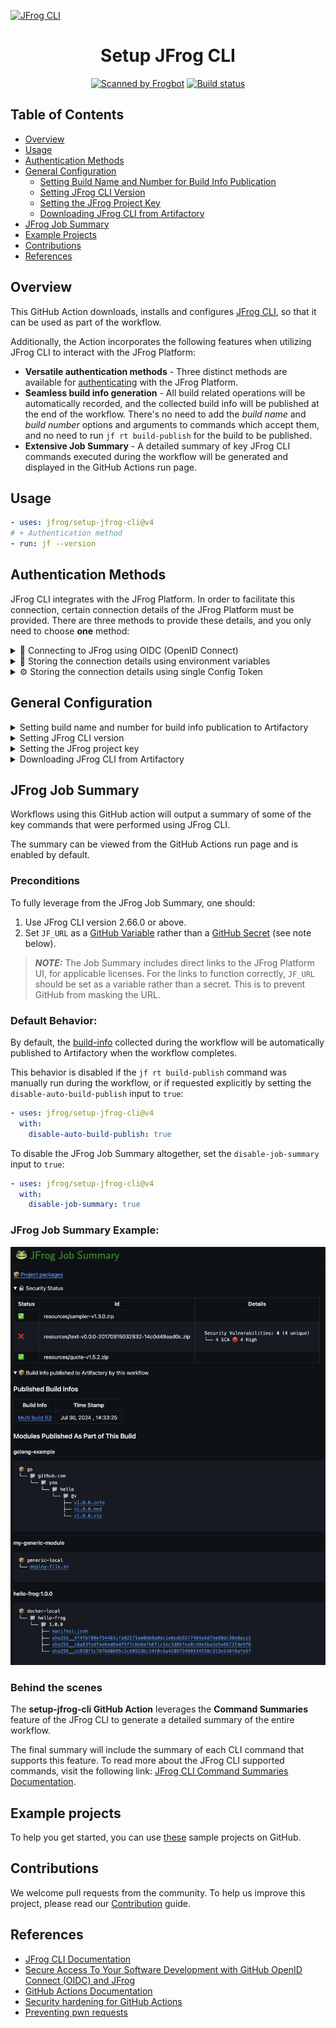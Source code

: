 [![JFrog CLI](images/readme_image.png)](#readme)

<div align="center">

# Setup JFrog CLI

[![Scanned by Frogbot](https://raw.github.com/jfrog/frogbot/master/images/frogbot-badge.svg)](https://github.com/jfrog/frogbot#readme)
[![Build status](https://github.com/jfrog/setup-jfrog-cli/workflows/Test/badge.svg)](https://github.com/jfrog/setup-jfrog-cli/actions)

</div>

## Table of Contents

-   [Overview](#overview)
-   [Usage](#usage)
-   [Authentication Methods](#Authentication-Methods)
-   [General Configuration](#general-configuration)
    -   [Setting Build Name and Number for Build Info Publication](#setting-build-name-and-number-for-build-info-publication)
    -   [Setting JFrog CLI Version](#setting-jfrog-cli-version)
    -   [Setting the JFrog Project Key](#setting-the-jfrog-project-key)
    -   [Downloading JFrog CLI from Artifactory](#downloading-jfrog-cli-from-artifactory)
-   [JFrog Job Summary](#jfrog-job-summary)
-   [Example Projects](#example-projects)
-   [Contributions](#contributions)
-   [References](#references)

## Overview

This GitHub Action downloads, installs and configures [JFrog CLI](https://docs.jfrog-applications.jfrog.io/jfrog-applications/jfrog-cli), so that it can be used as part of the workflow.

Additionally, the Action incorporates the following features when utilizing JFrog CLI to interact with the JFrog Platform:

-   **Versatile authentication methods** - Three distinct methods are available for [authenticating](#Authentication-Methods) with the JFrog Platform.
-   **Seamless build info generation** - All build related operations will be automatically recorded, and the collected build info will be published at the end of the workflow. There's no need to add the _build name_ and _build number_ options and arguments to commands which accept them, and no need to run `jf rt build-publish` for the build to be published.
-   **Extensive Job Summary** - A detailed summary of key JFrog CLI commands executed during the workflow will be generated and displayed in the GitHub Actions run page. 

## Usage

```yml
- uses: jfrog/setup-jfrog-cli@v4
# + Authentication method
- run: jf --version
```

## Authentication Methods

JFrog CLI integrates with the JFrog Platform. In order to facilitate this connection, certain connection details of the JFrog Platform must be provided.
There are three methods to provide these details, and you only need to choose **one** method:

<details>
    <summary>👤 Connecting to JFrog using OIDC (OpenID Connect)</summary>

### General

The sensitive connection details, such as the access token used by JFrog CLI on the JFrog platform, can be automatically generated by the action instead of storing it as a secret in GitHub.
This is made possible by leveraging the OpenID-Connect (OIDC) protocol.
This protocol can authenticate the workflow issuer and supply a valid access token, requiring only the JF_URL environment variable.
Learn more about this integration in [this](https://jfrog.com/blog/secure-access-development-jfrog-github-oidc) blog post.
To utilize the OIDC protocol, follow these steps:

### JFrog Platform configuration

1. **Configure an OIDC Integration**: This phase sets an integration between GitHub Actions to the JFrog platform.
    1. Navigate to the Administration tab In the JFrog Platform UI
    2. Click `General` | `Manage Integrations`
    3. Click `New Integration` | `OpenID Connect`:
       ![New Integration](images/new_oidc_integration.png)
    4. Configure the OIDC integration:
       ![Configure OIDC integration](images/configure_oidc_integration.png)

| NOTE:                                                                                                                                                                                                                                          |
|------------------------------------------------------------------------------------------------------------------------------------------------------------------------------------------------------------------------------------------------|
| The value specified as the 'Provider Name' should be used as the oidc-provider-name input in [Workflow configuration step 2](#workflowstep2) below.                                                                                            |
| The 'Audience' field does not represent the 'aud' claim for insertion into the identity-mapping in [Platform configuration step 2](#platformstep2) below. Only the claims included in the Claims Json created during step 2 will be validated. |

<div id="platformstep2"></div>

2.  **Configure an identity mapping**: This phase sets an integration between a particular GitHub repository to the JFrog platform.

    An identity mapping is a configuration object utilized by the JFrog Platform to associate incoming OIDC claims with particular selected fields. These fields might include `repository`, `actor`, `workflow`, and others.
    To configure the identity mapping, click on the identity mapping created in section 1 and then click on `Add Identity Mapping`. Fill in priority 1 and fill out all required fields:
    ![New OIDC Integration](images/identity_mapping.png)

    You have the flexibility to define any valid list of claims required for request authentication. You can check a list of the possible claims [here](https://docs.github.com/en/actions/deployment/security-hardening-your-deployments/about-security-hardening-with-openid-connect#understanding-the-oidc-token).
    Example Claims JSON:

    ```json
    {
        "repository": "repository-owner/repository-name"
    }
    ```



### Workflow configuration

1.  **Set required permissions**: In the course of the protocol's execution, it's imperative to acquire a JSON Web Token (JWT) from GitHub's OIDC provider. To request this token, it's essential to configure the specified permission in the workflow file:

    ```yml
    permissions:
        id-token: write
    ```

    <div id="workflowstep2"></div>

2.  **Pass the 'oidc-provider-name' input to the Action (Required)**: The 'oidc-provider-name' parameter designates the OIDC configuration whose one of its identity mapping should align with the generated JWT claims. This input needs to align with the 'Provider Name' value established within the OIDC configuration in the JFrog Platform.
3.  **Pass the 'oidc-audience' input to the Action (Optional)**: The 'oidc-audience' input defines the intended recipients of an ID token (JWT), ensuring access is restricted to authorized recipients for the JFrog Platform. By default, it contains the URL of the GitHub repository owner. It enforces a condition, allowing only workflows within the designated repository/organization to request an access token. Read more about it [here](https://docs.github.com/en/actions/deployment/security-hardening-your-deployments/about-security-hardening-with-openid-connect#customizing-the-audience-value).

Example step utilizing OpenID Connect:

```yml
- uses: jfrog/setup-jfrog-cli@v4
  env:
      JF_URL: ${{ vars.JF_URL }}
  with:
      oidc-provider-name: setup-jfrog-cli
```

**Notice:** When using OIDC authentication, this action outputs both the OIDC token and the OIDC token username. These can be utilized within the current workflow to log into the JFrog platform through other actions or clients (e.g., for use with `docker login`). The added outputs are `oidc-token` and `oidc-user`, respectively.

</details>

<details>
    <summary>🔐 Storing the connection details using environment variables</summary>

### 
The connection details of the JFrog platform used by this action can be stored as [GitHub secrets](https://docs.github.com/en/actions/security-for-github-actions/security-guides/using-secrets-in-github-actions#creating-secrets-for-a-repository) (or [GitHub Variables](https://docs.github.com/en/actions/writing-workflows/choosing-what-your-workflow-does/variables) for non-secret values)

You can set the connection details to your JFrog Platform by using one of the following combinations:

1. JF_URL (no authentication)
2. JF_URL + JF_USER + JF_PASSWORD (basic authentication)
3. JF_URL + JF_ACCESS_TOKEN (authentication using a JFrog Access Token)

You can use these environment variables in your workflow as follows:

```yml
- uses: jfrog/setup-jfrog-cli@v4
  env:
    # JFrog Platform url
    JF_URL: ${{ vars.JF_URL }} # or 'https://acme.jfrog.io'

    # Basic authentication credentials
    JF_USER: ${{ secrets.JF_USER }}
    JF_PASSWORD: ${{ secrets.JF_PASSWORD }}
    # or
    # JFrog Platform access token
    JF_ACCESS_TOKEN: ${{ secrets.JF_ACCESS_TOKEN }}
- run: |
    jf rt ping
```

</details>

<details>
    <summary>⚙️ Storing the connection details using single Config Token</summary>

### 

1. Make sure JFrog CLI is installed on your local machine by running `jf -v`.
2. Configure the details of the JFrog platform by running `jf c add`.
3. Export the details of the JFrog platform you configured, using the server ID you chose. Do this by running `jf c export <SERVER ID>`.
4. Copy the generated Config Token to the clipboard and save it as a secret on GitHub.

To use the saved JFrog platform configuration in the workflow, all you need to do it to expose the secret to the workflow.
The secret should be exposed as an environment variable with the _JF*ENV*_ prefix.
Here's how you do this:

```yml
- uses: jfrog/setup-jfrog-cli@v4
  env:
      JF_ENV_1: ${{ secrets.JF_SECRET_ENV_1 }}
- run: |
      # Ping the server
      jf rt ping
```

As you can see in the example above, we created a secret named _JF_SECRET_ENV_1_ and exposed it to the workflow
as the _JF_ENV_1_ environment variable. That's it - the ping command will now ping the configured Artifactory server.

If you have multiple Config Tokens as secrets, you can use all of them in the workflow as follows:

```yml
- uses: jfrog/setup-jfrog-cli@v4
  env:
      JF_ENV_1: ${{ secrets.JF_SECRET_ENV_1 }}
      JF_ENV_2: ${{ secrets.JF_SECRET_ENV_2 }}
- run: |
      # Set the utilized JFrog configuration by providing the server ID (configured by the 'jf c add' command).
      jf c use local-1
      # Ping local-1 Artifactory server
      jf rt ping
      # Now use the second sever configuration exposed to the Action.
      jf c use local-2
      # Ping local-2 Artifactory server
      jf rt ping
```

| Important: When exposing more than one JFrog configuration to the Action, you should always add the `jf c use` command to specify the server to use. |
|------------------------------------------------------------------------------------------------------------------------------------------------------|

| Important: If both Config Token(`JF_ENV_*`) and separate environment variables(`JF_URL`, ...) are provided, the default config will be the Config Token. To make the above separate environment variables as the default config use `jf c use setup-jfrog-cli-server` |
|-----------------------------------------------------------------------------------------------------------------------------------------------------------------------------------------------------------------------------------------------------------------------|

</details>

## General Configuration
<details>
    <summary>Setting build name and number for build info publication to Artifactory</summary>

### Setting Build Name and Number for Build Info Publication
Build info collection and publication to Artifactory happens seamlessly when using the action in your workflow.\
The Action automatically sets the following environment variables:
_JFROG_CLI_BUILD_NAME_ and _JFROG_CLI_BUILD_NUMBER_ with the workflow name and run number respectively.
You therefore don't need to specify the build name and build number on any of the build related JFrog CLI commands.

In the following example, all downloaded files are registered as dependencies of the build and all uploaded files
are registered as the build artifacts.

```yml
- run: |
      jf rt download "my-repo/artifacts/*" local-dir/
      jf rt upload "local-dir/*" new-repo/my-artifacts/
      jf rt build-publish
```

You may override the default build name and number by setting the following environment variables in your workflow:
```yml
env:
  JFROG_CLI_BUILD_NAME: "Custom build name"
  JFROG_CLI_BUILD_NUMBER: "123"
```
</details>

<details>
    <summary>Setting JFrog CLI version</summary>

### Setting JFrog CLI Version

By default, the JFrog CLI version set in [action.yml](https://github.com/jfrog/setup-jfrog-cli/blob/master/action.yml) is used. To set a specific version, add the _version_ input as follows:

```yml
- uses: jfrog/setup-jfrog-cli@v4
  with:
      version: X.Y.Z
```

It is also possible to set the latest JFrog CLI version by adding the _version_ input as follows:

```yml
- uses: jfrog/setup-jfrog-cli@v4
  with:
      version: latest
```

| Important: Only JFrog CLI versions 1.46.4 or above are supported. |
|-------------------------------------------------------------------|

</details>

<details>
    <summary>Setting the JFrog project key</summary>

### Setting the JFrog Project Key

[JFrog Projects](https://jfrog.com/help/r/jfrog-platform-administration-documentation/projects) are a management entity that hosts all your resources related to a specific project,
such as repositories, builds and Release Bundles.

By default, the JFrog CLI accepts a project flag in some of its commands. 
You can set the project key in the environment variable ```JF_PROJECT``` to avoid passing it in each command.

```yml
- uses: jfrog/setup-jfrog-cli@v4
  env:
      JF_PROJECT: "project-key"
```
</details>

<details>
    <summary>Downloading JFrog CLI from Artifactory</summary>

### Downloading JFrog CLI from Artifactory

If your agent has no Internet access, you can configure the workflow to download JFrog CLI from a [remote repository](https://www.jfrog.com/confluence/display/JFROG/Remote+Repositories) in your JFrog Artifactory, which is configured to proxy the official download URL.

Here's how you do this:

1. Create a remote repository in Artifactory. Name the repository jfrog-cli-remote and set its URL to https://releases.jfrog.io/artifactory/jfrog-cli/
2. Set _download-repository_ input to jfrog-cli-remote:

    ```yml
    - uses: jfrog/setup-jfrog-cli@v4
      env:
          # JFrog platform url (for example: https://acme.jfrog.io)
          JF_URL: ${{ vars.JF_URL }}
          JF_ACCESS_TOKEN: ${{ secrets.JF_ACCESS_TOKEN }}

      with:
          download-repository: jfrog-cli-remote
    ```
</details>

## JFrog Job Summary

Workflows using this GitHub action will output a summary of some of the key commands that were performed using JFrog CLI.

The summary can be viewed from the GitHub Actions run page and is enabled by default.

### Preconditions
To fully leverage from the JFrog Job Summary, one should:
1. Use JFrog CLI version 2.66.0 or above.
2. Set `JF_URL` as a [GitHub Variable](https://docs.github.com/en/actions/writing-workflows/choosing-what-your-workflow-does/variables) rather than a [GitHub Secret](https://docs.github.com/en/actions/security-for-github-actions/security-guides/using-secrets-in-github-actions#creating-secrets-for-a-repository) (see note below).

> **_NOTE:_** The Job Summary includes direct links to the JFrog Platform UI, for applicable licenses. 
For the links to function correctly,
`JF_URL` should be set as a variable rather than a secret.
This is to prevent GitHub from masking the URL.

### Default Behavior:

By default, the [build-info](https://jfrog.com/help/r/jfrog-pipelines-documentation/buildinfo) collected during the workflow will be automatically published to Artifactory when the workflow completes. 

This behavior is disabled if the `jf rt build-publish` command was manually run during the workflow, or if requested explicitly by setting the `disable-auto-build-publish` input to `true`:

```yml
- uses: jfrog/setup-jfrog-cli@v4
  with:
    disable-auto-build-publish: true
```

To disable the JFrog Job Summary altogether, set the `disable-job-summary` input to `true`:

```yml
- uses: jfrog/setup-jfrog-cli@v4
  with:
    disable-job-summary: true
```

### JFrog Job Summary Example:

![JFrog-Job-Summary](images/job_summary.png)

### Behind the scenes
The **setup-jfrog-cli GitHub Action** leverages the **Command Summaries** feature of the JFrog CLI
to generate a detailed summary of the entire workflow.

The final summary will include the summary of each CLI command that supports this feature.
To read more about the JFrog CLI supported commands, visit the following link:
[JFrog CLI Command Summaries Documentation](https://docs.jfrog-applications.jfrog.io/jfrog-applications/jfrog-cli/cli-command-summaries).

## Example projects

To help you get started, you can use [these](https://github.com/jfrog/project-examples/tree/master/github-action-examples) sample projects on GitHub.

## Contributions

We welcome pull requests from the community. To help us improve this project, please read our [Contribution](./CONTRIBUTING.md#-guidelines) guide.

## References

-   [JFrog CLI Documentation](https://docs.jfrog-applications.jfrog.io/jfrog-applications/jfrog-cli)
-   [Secure Access To Your Software Development with GitHub OpenID Connect (OIDC) and JFrog](https://jfrog.com/blog/secure-access-development-jfrog-github-oidc/)
-   [GitHub Actions Documentation](https://docs.github.com/en/actions)
-   [Security hardening for GitHub Actions](https://docs.github.com/en/actions/security-guides/security-hardening-for-github-actions)
-   [Preventing pwn requests](https://securitylab.github.com/research/github-actions-preventing-pwn-requests/)

